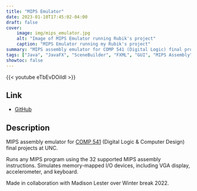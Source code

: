 ```yaml
---
title: "MIPS Emulator"
date: 2023-01-10T17:45:02-04:00
draft: false
cover:
    image: img/mips_emulator.jpg
    alt: "Image of MIPS Emulator running Rubik's project"
    caption: "MIPS Emulator running my Rubik's project"
summary: "MIPS assembly emulator for COMP 541 (Digital Logic) final projects at UNC. Simulates memory-mapped I/O devices, including VGA display, accelerometer, and keyboard."
tags: ["Java", "JavaFX", "SceneBuilder", "FXML", "GUI", "MIPS Assembly", "COMP 541", "Digital Logic", "UNC"]
showtoc: false
---
```


{{< youtube eTbEvDOiIdI >}}

## Link

* [GitHub](https://github.com/madiali/mips-emulator)

## Description

MIPS assembly emulator for [COMP 541](https://comp541.web.unc.edu) (Digital Logic & Computer Design) final projects at UNC.

Runs any MIPS program using the 32 supported MIPS assembly instructions. Simulates memory-mapped I/O devices, including VGA display, accelerometer, and keyboard.

Made in collaboration with Madison Lester over Winter break 2022.
